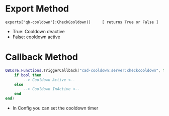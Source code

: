 # Export Method

`exports["qb-cooldown"]:CheckCooldown()     [ returns True or False ]`

* True: Cooldown deactive
* False: cooldown active

# Callback Method

```lua
QBCore.Functions.TriggerCallback("cad-cooldown:server:checkcooldown", function(bool)
    if bool then      
        --> Cooldown Active <--
    else
        --> Cooldown InActive <--
    end
end)
```

* In Config you can set the cooldown timer
